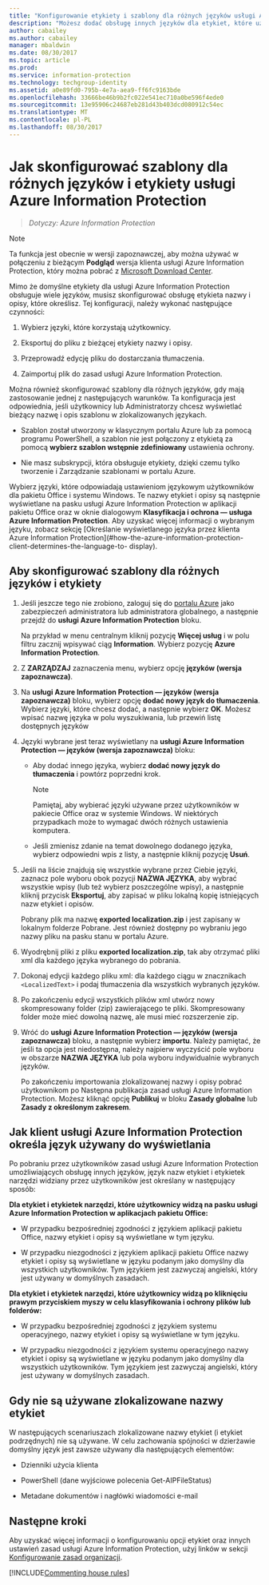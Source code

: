 ```yaml
---
title: "Konfigurowanie etykiety i szablony dla różnych języków usługi Azure Information Protection"
description: "Możesz dodać obsługę innych języków dla etykiet, które użytkownicy widzą na pasku Information Protection, a także wszystkie szablony, które użytkownicy widzą, podając językach w ramach zasad usługi Azure Information Protection i importowanie tłumaczenia."
author: cabailey
ms.author: cabailey
manager: mbaldwin
ms.date: 08/30/2017
ms.topic: article
ms.prod: 
ms.service: information-protection
ms.technology: techgroup-identity
ms.assetid: a0e89fd0-795b-4e7a-aea9-ff6fc9163bde
ms.openlocfilehash: 33666be46b9b2fc022e541ec710a0be596f4ede0
ms.sourcegitcommit: 13e95906c24687eb281d43b403dcd080912c54ec
ms.translationtype: MT
ms.contentlocale: pl-PL
ms.lasthandoff: 08/30/2017
---
```

# <a name="how-to-configure-labels-and-templates-for-different-languages-in-azure-information-protection"></a>Jak skonfigurować szablony dla różnych języków i etykiety usługi Azure Information Protection

>*Dotyczy: Azure Information Protection*

>[!NOTE]
>Ta funkcja jest obecnie w wersji zapoznawczej, aby można używać w połączeniu z bieżącym **Podgląd** wersja klienta usługi Azure Information Protection, który można pobrać z [Microsoft Download Center](https://www.microsoft.com/en-us/download/details.aspx?id=53018).

Mimo że domyślne etykiety dla usługi Azure Information Protection obsługuje wiele języków, musisz skonfigurować obsługę etykieta nazwy i opisy, które określisz. Tej konfiguracji, należy wykonać następujące czynności:

1. Wybierz języki, które korzystają użytkownicy. 

2. Eksportuj do pliku z bieżącej etykiety nazwy i opisy.

3. Przeprowadź edycję pliku do dostarczania tłumaczenia.

4. Zaimportuj plik do zasad usługi Azure Information Protection.

Można również skonfigurować szablony dla różnych języków, gdy mają zastosowanie jednej z następujących warunków. Ta konfiguracja jest odpowiednia, jeśli użytkownicy lub Administratorzy chcesz wyświetlać bieżący nazwę i opis szablonu w zlokalizowanych językach.

- Szablon został utworzony w klasycznym portalu Azure lub za pomocą programu PowerShell, a szablon nie jest połączony z etykietą za pomocą **wybierz szablon wstępnie zdefiniowany** ustawienia ochrony.

- Nie masz subskrypcji, która obsługuje etykiety, dzięki czemu tylko tworzenie i Zarządzanie szablonami w portalu Azure.

Wybierz języki, które odpowiadają ustawieniom językowym użytkowników dla pakietu Office i systemu Windows. Te nazwy etykiet i opisy są następnie wyświetlane na pasku usługi Azure Information Protection w aplikacji pakietu Office oraz w oknie dialogowym **Klasyfikacja i ochrona — usługa Azure Information Protection**. Aby uzyskać więcej informacji o wybranym języku, zobacz sekcję [Określanie wyświetlanego języka przez klienta Azure Information Protection](#how-the-azure-information-protection-client-determines-the-language-to- display). 

## <a name="to-configure-labels-and-templates-for-different-languages"></a>Aby skonfigurować szablony dla różnych języków i etykiety

1. Jeśli jeszcze tego nie zrobiono, zaloguj się do [portalu Azure](https://portal.azure.com) jako zabezpieczeń administratora lub administratora globalnego, a następnie przejdź do **usługi Azure Information Protection** bloku. 
    
    Na przykład w menu centralnym kliknij pozycję **Więcej usług** i w polu filtru zacznij wpisywać ciąg **Information**. Wybierz pozycję **Azure Information Protection**.

2. Z **ZARZĄDZAJ** zaznaczenia menu, wybierz opcję **języków (wersja zapoznawcza)**.

3. Na **usługi Azure Information Protection — języków (wersja zapoznawcza)** bloku, wybierz opcję **dodać nowy język do tłumaczenia**. Wybierz języki, które chcesz dodać, a następnie wybierz **OK**. Możesz wpisać nazwę języka w polu wyszukiwania, lub przewiń listę dostępnych języków

4. Języki wybrane jest teraz wyświetlany na **usługi Azure Information Protection — języków (wersja zapoznawcza)** bloku:
    
    - Aby dodać innego języka, wybierz **dodać nowy język do tłumaczenia** i powtórz poprzedni krok. 
        
        > [!NOTE]
        > Pamiętaj, aby wybierać języki używane przez użytkowników w pakiecie Office oraz w systemie Windows. W niektórych przypadkach może to wymagać dwóch różnych ustawienia komputera.
        
    - Jeśli zmienisz zdanie na temat dowolnego dodanego języka, wybierz odpowiedni wpis z listy, a następnie kliknij pozycję **Usuń**.

5. Jeśli na liście znajdują się wszystkie wybrane przez Ciebie języki, zaznacz pole wyboru obok pozycji **NAZWA JĘZYKA**, aby wybrać wszystkie wpisy (lub też wybierz poszczególne wpisy), a następnie kliknij przycisk **Eksportuj**, aby zapisać w pliku lokalną kopię istniejących nazw etykiet i opisów. 
    
    Pobrany plik ma nazwę **exported localization.zip** i jest zapisany w lokalnym folderze Pobrane. Jest również dostępny po wybraniu jego nazwy pliku na pasku stanu w portalu Azure.

6. Wyodrębnij pliki z pliku **exported localization.zip**, tak aby otrzymać pliki xml dla każdego języka wybranego do pobrania. 

7. Dokonaj edycji każdego pliku xml: dla każdego ciągu w znacznikach `<LocalizedText>` i podaj tłumaczenia dla wszystkich wybranych języków. 

8. Po zakończeniu edycji wszystkich plików xml utwórz nowy skompresowany folder (zip) zawierającego te pliki. Skompresowany folder może mieć dowolną nazwę, ale musi mieć rozszerzenie zip.

9. Wróć do **usługi Azure Information Protection — języków (wersja zapoznawcza)** bloku, a następnie wybierz **importu**. Należy pamiętać, że jeśli ta opcja jest niedostępna, należy najpierw wyczyścić pole wyboru w obszarze **NAZWA JĘZYKA** lub pola wyboru indywidualnie wybranych języków.
    
    Po zakończeniu importowania zlokalizowanej nazwy i opisy pobrać użytkownikom po Następna publikacja zasad usługi Azure Information Protection. Możesz kliknąć opcję **Publikuj** w bloku **Zasady globalne** lub **Zasady z określonym zakresem**.

## <a name="how-the-azure-information-protection-client-determines-the-language-to-display"></a>Jak klient usługi Azure Information Protection określa język używany do wyświetlania

Po pobraniu przez użytkowników zasad usługi Azure Information Protection umożliwiających obsługę innych języków, język nazw etykiet i etykietek narzędzi widziany przez użytkowników jest określany w następujący sposób:

**Dla etykiet i etykietek narzędzi, które użytkownicy widzą na pasku usługi Azure Information Protection w aplikacjach pakietu Office:**

- W przypadku bezpośredniej zgodności z językiem aplikacji pakietu Office, nazwy etykiet i opisy są wyświetlane w tym języku.

- W przypadku niezgodności z językiem aplikacji pakietu Office nazwy etykiet i opisy są wyświetlane w języku podanym jako domyślny dla wszystkich użytkowników. Tym językiem jest zazwyczaj angielski, który jest używany w domyślnych zasadach.

**Dla etykiet i etykietek narzędzi, które użytkownicy widzą po kliknięciu prawym przyciskiem myszy w celu klasyfikowania i ochrony plików lub folderów:**

- W przypadku bezpośredniej zgodności z językiem systemu operacyjnego, nazwy etykiet i opisy są wyświetlane w tym języku.

- W przypadku niezgodności z językiem systemu operacyjnego nazwy etykiet i opisy są wyświetlane w języku podanym jako domyślny dla wszystkich użytkowników. Tym językiem jest zazwyczaj angielski, który jest używany w domyślnych zasadach.

## <a name="when-localized-label-names-are-not-used"></a>Gdy nie są używane zlokalizowane nazwy etykiet

W następujących scenariuszach zlokalizowane nazwy etykiet (i etykiet podrzędnych) nie są używane. W celu zachowania spójności w dzierżawie domyślny język jest zawsze używany dla następujących elementów:

- Dzienniki użycia klienta

- PowerShell (dane wyjściowe polecenia Get-AIPFileStatus)

- Metadane dokumentów i nagłówki wiadomości e-mail


## <a name="next-steps"></a>Następne kroki

Aby uzyskać więcej informacji o konfigurowaniu opcji etykiet oraz innych ustawień zasad usługi Azure Information Protection, użyj linków w sekcji [Konfigurowanie zasad organizacji](configure-policy.md#configuring-your-organizations-policy).

[!INCLUDE[Commenting house rules](../includes/houserules.md)]


